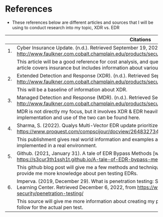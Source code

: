 # References
* These references below are different articles and sources that I will be using to conduct research into my topic, XDR vs. EDR

|     | Citations                                                                                                                                                                                                                         |
|-----|-----------------------------------------------------------------------------------------------------------------------------------------------------------------------------------------------------------------------------------|
| 1.  | Cyber Insurance Update. (n.d.). Retrieved September 19, 2022, from http://www.faulkner.com.cobalt.champlain.edu/products/securitymgt/docs/cyberinsuranceupdate0622.htm                                                            |
|     | This article will be a good reference for cost analysis, and questions related to implementation costs. This article covers insurance but includes information about various security controls such as EDR.                       |
| 2.  | Extended Detection and Response (XDR). (n.d.). Retrieved September 19, 2022, from http://www.faulkner.com.cobalt.champlain.edu/products/securitymgt/docs/xdr0221.htm                                                              |
|     | This will be a baseline of information about XDR.                                                                                                                                                                                 |
| 3.  | Managed Detection and Response (MDR). (n.d.). Retrieved September 19, 2022, from http://www.faulkner.com.cobalt.champlain.edu/products/securitymgt/docs/mdr0620.htm                                                               |
|     | MDR is not directly my focus, but it involves XDR & EDR heavily and I think more information about implementation and use of the two can be found here.                                                                           |
| 4.  | Sharma, S. (2022). Qualys Multi-Vector EDR update prioritizes alert response. CSO (Online). https://www.proquest.com/compscijour/docview/2648327347/citation/98E6AA8DCAD14F8CPQ/1                                                 |
|     | This publishment gives real world information and examples about EDR being created, managed, and implemented in a real environment.                                                                                               |
| 5.  | Github. (2021, January 31). A tale of EDR Bypass Methods [web log]. Retrieved December 6, 2022, from https://s3cur3th1ssh1t.github.io/A-tale-of-EDR-bypass-methods/.                                                              |
|     | This github blog post will give me a few methods and techniques on bypassing EDRs. This source will also provide me more knowledge about pen testing EDRs.                                                                        |
| 6.  | Imperva. (2019, December 29). What is penetration testing: Step-by-step process &amp; methods: Imperva. Learning Center. Retrieved December 6, 2022, from https://www.imperva.com/learn/application-security/penetration-testing/ |
|     | This source will give me more information about creating my pen test plan, as well as some methods to follow for the actual pen test.                                                           
